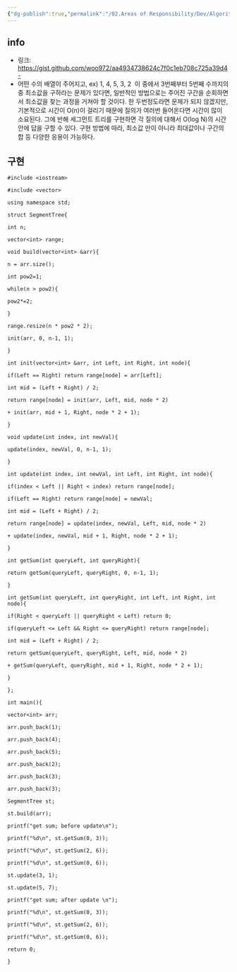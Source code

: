 ```yaml
---
{"dg-publish":true,"permalink":"/02.Areas of Responsibility/Dev/Algorithm & Data Structure/구간트리/","tags":["dev","algorithm"],"noteIcon":""}
---
```


## info
- 링크: https://gist.github.com/woo972/aa4934738624c7f0c1eb708c725a39d4- 
- 어떤 수의 배열이 주어지고, ex) 1, 4, 5, 3, 2  이 중에서 3번째부터 5번째 수까지의 중 최소값을 구하라는 문제가 있다면, 일반적인 방법으로는 주어진 구간을 순회하면서 최소값을 찾는 과정을 거쳐야 할 것이다. 한 두번정도라면 문제가 되지 않겠지만, 기본적으로 시간이 O(n)이 걸리기 때문에 질의가 여러번 들어온다면 시간이 많이 소요된다. 그에 반해 세그먼트 트리를 구현하면 각 질의에 대해서 O(log N)의 시간안에 답을 구할 수 있다. 구현 방법에 따라, 최소값 만이 아니라 최대값이나 구간의 합 등 다양한 응용이 가능하다.
## 구현
```
#include <iostream>

#include <vector>

using namespace std;

struct SegmentTree{

int n;

vector<int> range;

void build(vector<int> &arr){

n = arr.size();

int pow2=1;

while(n > pow2){

pow2*=2;

}

range.resize(n * pow2 * 2);

init(arr, 0, n-1, 1);

}

int init(vector<int> &arr, int Left, int Right, int node){

if(Left == Right) return range[node] = arr[Left];

int mid = (Left + Right) / 2;

return range[node] = init(arr, Left, mid, node * 2)

+ init(arr, mid + 1, Right, node * 2 + 1);

}

void update(int index, int newVal){

update(index, newVal, 0, n-1, 1);

}

int update(int index, int newVal, int Left, int Right, int node){

if(index < Left || Right < index) return range[node];

if(Left == Right) return range[node] = newVal;

int mid = (Left + Right) / 2;

return range[node] = update(index, newVal, Left, mid, node * 2)

+ update(index, newVal, mid + 1, Right, node * 2 + 1);

}

int getSum(int queryLeft, int queryRight){

return getSum(queryLeft, queryRight, 0, n-1, 1);

}

int getSum(int queryLeft, int queryRight, int Left, int Right, int node){

if(Right < queryLeft || queryRight < Left) return 0;

if(queryLeft <= Left && Right <= queryRight) return range[node];

int mid = (Left + Right) / 2;

return getSum(queryLeft, queryRight, Left, mid, node * 2)

+ getSum(queryLeft, queryRight, mid + 1, Right, node * 2 + 1);

}

};

int main(){

vector<int> arr;

arr.push_back(1);

arr.push_back(4);

arr.push_back(5);

arr.push_back(2);

arr.push_back(3);

arr.push_back(3);

SegmentTree st;

st.build(arr);

printf("get sum; before update\n");

printf("%d\n", st.getSum(0, 3));

printf("%d\n", st.getSum(2, 6));

printf("%d\n", st.getSum(0, 6));

st.update(3, 1);

st.update(5, 7);

printf("get sum; after update \n");

printf("%d\n", st.getSum(0, 3));

printf("%d\n", st.getSum(2, 6));

printf("%d\n", st.getSum(0, 6));

return 0;

}
```